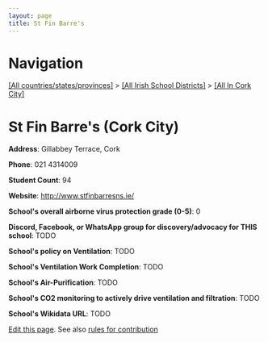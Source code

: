 ```yaml
---
layout: page
title: St Fin Barre's
---
```

# Navigation

[[All countries/states/provinces]](../../..) > [[All Irish School Districts]](../..) > [[All In Cork City]](..)

# St Fin Barre's (Cork City)

**Address**: Gillabbey Terrace, Cork

**Phone**: 021 4314009

**Student Count**: 94

**Website**: <http://www.stfinbarresns.ie/>

**School's overall airborne virus protection grade (0-5)**: 0

**Discord, Facebook, or WhatsApp group for discovery/advocacy for THIS school**: TODO

**School's policy on Ventilation**: TODO

**School's Ventilation Work Completion**: TODO

**School's Air-Purification**: TODO

**School's CO2 monitoring to actively drive ventilation and filtration**: TODO

**School's Wikidata URL**: TODO


[Edit this page](https://github.com/ventilate-schools/Ireland/edit/main/./Cork_City/St_Fin_Barre's.md). See also [rules for contribution](../../../contribution-rules/)